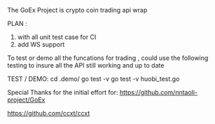 The GoEx Project is crypto coin trading api wrap

PLAN :

1. with all unit test case for CI
2. add WS support  



To test or demo all the funcations for trading , could use the following testing to insure all the API still working and up to date

TEST / DEMO: 
cd .demo/
go test -v
go test -v huobi_test.go



Special Thanks for the initial effort for:
https://github.com/nntaoli-project/GoEx

https://github.com/ccxt/ccxt






